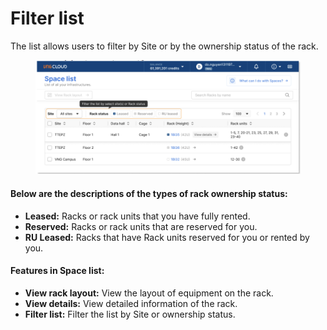 # Filter list

The list allows users to filter by Site or by the ownership status of the rack.

<figure><img src="../../.gitbook/assets/image (9) (1) (1) (1) (1) (1) (1) (1) (1) (1).png" alt=""><figcaption></figcaption></figure>

#### Below are the descriptions of the types of rack ownership status:

* **Leased:** Racks or rack units that you have fully rented.
* **Reserved:** Racks or rack units that are reserved for you.
* **RU Leased:** Racks that have Rack units reserved for you or rented by you.

#### Features in Space list:

* **View rack layout:** View the layout of equipment on the rack.
* **View details:** View detailed information of the rack.
* **Filter list:** Filter the list by Site or ownership status.
